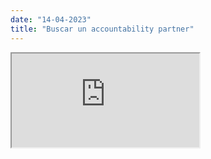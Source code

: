 ```yaml
---
date: "14-04-2023"
title: "Buscar un accountability partner"
---
```

<iframe src="https://www.youtube.com/embed/fkEkg2aaG7o" allowfullscreen></iframe>
